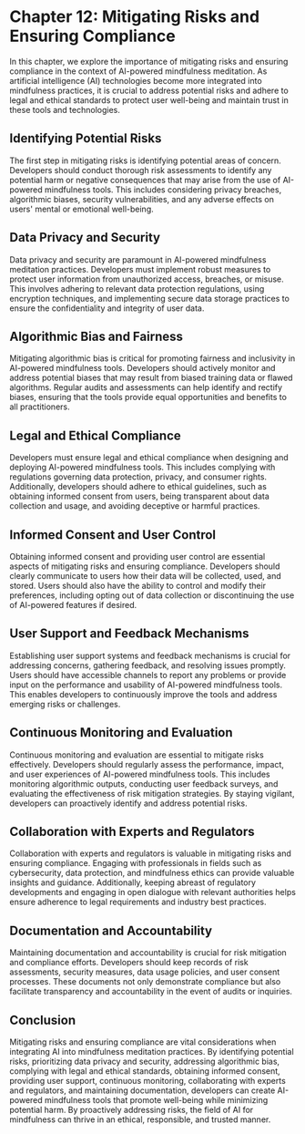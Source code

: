 Chapter 12: Mitigating Risks and Ensuring Compliance
====================================================

In this chapter, we explore the importance of mitigating risks and ensuring compliance in the context of AI-powered mindfulness meditation. As artificial intelligence (AI) technologies become more integrated into mindfulness practices, it is crucial to address potential risks and adhere to legal and ethical standards to protect user well-being and maintain trust in these tools and technologies.

Identifying Potential Risks
---------------------------

The first step in mitigating risks is identifying potential areas of concern. Developers should conduct thorough risk assessments to identify any potential harm or negative consequences that may arise from the use of AI-powered mindfulness tools. This includes considering privacy breaches, algorithmic biases, security vulnerabilities, and any adverse effects on users' mental or emotional well-being.

Data Privacy and Security
-------------------------

Data privacy and security are paramount in AI-powered mindfulness meditation practices. Developers must implement robust measures to protect user information from unauthorized access, breaches, or misuse. This involves adhering to relevant data protection regulations, using encryption techniques, and implementing secure data storage practices to ensure the confidentiality and integrity of user data.

Algorithmic Bias and Fairness
-----------------------------

Mitigating algorithmic bias is critical for promoting fairness and inclusivity in AI-powered mindfulness tools. Developers should actively monitor and address potential biases that may result from biased training data or flawed algorithms. Regular audits and assessments can help identify and rectify biases, ensuring that the tools provide equal opportunities and benefits to all practitioners.

Legal and Ethical Compliance
----------------------------

Developers must ensure legal and ethical compliance when designing and deploying AI-powered mindfulness tools. This includes complying with regulations governing data protection, privacy, and consumer rights. Additionally, developers should adhere to ethical guidelines, such as obtaining informed consent from users, being transparent about data collection and usage, and avoiding deceptive or harmful practices.

Informed Consent and User Control
---------------------------------

Obtaining informed consent and providing user control are essential aspects of mitigating risks and ensuring compliance. Developers should clearly communicate to users how their data will be collected, used, and stored. Users should also have the ability to control and modify their preferences, including opting out of data collection or discontinuing the use of AI-powered features if desired.

User Support and Feedback Mechanisms
------------------------------------

Establishing user support systems and feedback mechanisms is crucial for addressing concerns, gathering feedback, and resolving issues promptly. Users should have accessible channels to report any problems or provide input on the performance and usability of AI-powered mindfulness tools. This enables developers to continuously improve the tools and address emerging risks or challenges.

Continuous Monitoring and Evaluation
------------------------------------

Continuous monitoring and evaluation are essential to mitigate risks effectively. Developers should regularly assess the performance, impact, and user experiences of AI-powered mindfulness tools. This includes monitoring algorithmic outputs, conducting user feedback surveys, and evaluating the effectiveness of risk mitigation strategies. By staying vigilant, developers can proactively identify and address potential risks.

Collaboration with Experts and Regulators
-----------------------------------------

Collaboration with experts and regulators is valuable in mitigating risks and ensuring compliance. Engaging with professionals in fields such as cybersecurity, data protection, and mindfulness ethics can provide valuable insights and guidance. Additionally, keeping abreast of regulatory developments and engaging in open dialogue with relevant authorities helps ensure adherence to legal requirements and industry best practices.

Documentation and Accountability
--------------------------------

Maintaining documentation and accountability is crucial for risk mitigation and compliance efforts. Developers should keep records of risk assessments, security measures, data usage policies, and user consent processes. These documents not only demonstrate compliance but also facilitate transparency and accountability in the event of audits or inquiries.

Conclusion
----------

Mitigating risks and ensuring compliance are vital considerations when integrating AI into mindfulness meditation practices. By identifying potential risks, prioritizing data privacy and security, addressing algorithmic bias, complying with legal and ethical standards, obtaining informed consent, providing user support, continuous monitoring, collaborating with experts and regulators, and maintaining documentation, developers can create AI-powered mindfulness tools that promote well-being while minimizing potential harm. By proactively addressing risks, the field of AI for mindfulness can thrive in an ethical, responsible, and trusted manner.
